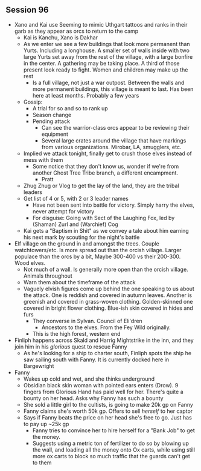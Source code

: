 ## Session 96
* Xano and Kai use Seeming to mimic Uthgart tattoos and ranks in their garb as they appear as orcs to return to the camp
  * Kai is Kanchu, Xano is Dakhar
  * As we enter we see a few buildings that look more permanent than Yurts. Including a longhouse. A smaller set of walls inside with two large Yurts set away from the rest of the village, with a large bonfire in the center. A gathering may be taking place. A third of those present look ready to fight. Women and children may make up the rest
    * Is a full village, not just a war outpost. Between the walls and more permanent buildings, this village is meant to last. Has been here at least months. Probably a few years
  * Gossip:
    * A trial for so and so to rank up
    * Season change
    * Pending attack
      * Can see the warrior-class orcs appear to be reviewing their equipment
      * Several large crates around the village that have markings from various organizations. Mirobar, LA, smugglers, etc.
  * Implied we attack tonight, finally get to crush those elves instead of mess with them
    * Some notice that they don't know us, wonder if we're from another Ghost Tree Tribe branch, a different encampment.
      * Pratt
  * Zhug Zhug or Vlog to get the lay of the land, they are the tribal leaders
  * Get list of 4 or 5, with 2 or 3 leader names
    * Have not been sent into battle for victory. Simply harry the elves, never attempt for victory
    * For disguise: Going with Sect of the Laughing Fox, led by (Shaman) Zurl and (Warchief) Cog
  * Kai gets a "Baptism in Shit" as we convey a tale about him earning his next mark by scouting for the night's battle
* Elf village on the ground in and amongst the trees. Couple watchtowers/etc. Is more spread out than the orcish village. Larger populace than the orcs by a bit, Maybe 300-400 vs their 200-300. Wood elves.
  * Not much of a wall. Is generally more open than the orcish village. Animals throughout
  * Warn them about the timeframe of the attack
  * Vaguely elvish figures come up behind the one speaking to us about the attack. One is reddish and covered in autumn leaves. Another is greenish and covered in grass-woven clothing. Golden-skinned one covered in bright flower clothing. Blue-ish skin covered in hides and furs
    * They converse in Sylvan. Council of Eli'dren
      * Ancestors to the elves. From the Fey Wild originally.
    * This is the high forest, western end
* Finliph happens across Skald and Harrig Mightstrike in the inn, and they join him in his _glorious_ quest to rescue Fanny
  * As he's looking for a ship to charter south, Finliph spots the ship he saw sailing south with Fanny. It is currently docked here in Bargewright
* Fanny
  * Wakes up cold and wet, and she thinks underground
  * Obsidian black skin woman with pointed ears enters (Drow). 9 fingers from Glorious Hand has paid well for her. There's quite a bounty on her head. Asks why Fanny has such a bounty
  * She sold a little girl to the cultists, is going to make 20k gp on Fanny
  * Fanny claims she's worth 50k gp. Offers to sell _herself_ to her captor
  * Says if Fanny beats the price on her head she's free to go. Just has to pay up ~25k gp
    * Fanny tries to convince her to hire herself for a "Bank Job" to get the money.
    * Suggests using a metric ton of fertilizer to do so by blowing up the wall, and loading all the money onto Ox carts, while using still more ox carts to block so much traffic that the guards can't get to them